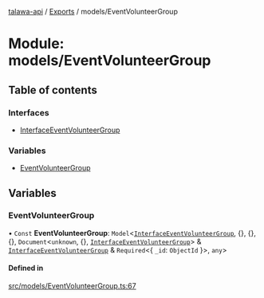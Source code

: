 [talawa-api](../README.md) / [Exports](../modules.md) / models/EventVolunteerGroup

# Module: models/EventVolunteerGroup

## Table of contents

### Interfaces

- [InterfaceEventVolunteerGroup](../interfaces/models_EventVolunteerGroup.InterfaceEventVolunteerGroup.md)

### Variables

- [EventVolunteerGroup](models_EventVolunteerGroup.md#eventvolunteergroup)

## Variables

### EventVolunteerGroup

• `Const` **EventVolunteerGroup**: `Model`\<[`InterfaceEventVolunteerGroup`](../interfaces/models_EventVolunteerGroup.InterfaceEventVolunteerGroup.md), \{\}, \{\}, \{\}, `Document`\<`unknown`, \{\}, [`InterfaceEventVolunteerGroup`](../interfaces/models_EventVolunteerGroup.InterfaceEventVolunteerGroup.md)\> & [`InterfaceEventVolunteerGroup`](../interfaces/models_EventVolunteerGroup.InterfaceEventVolunteerGroup.md) & `Required`\<\{ `_id`: `ObjectId`  \}\>, `any`\>

#### Defined in

[src/models/EventVolunteerGroup.ts:67](https://github.com/PalisadoesFoundation/talawa-api/blob/9fa6a1c/src/models/EventVolunteerGroup.ts#L67)

